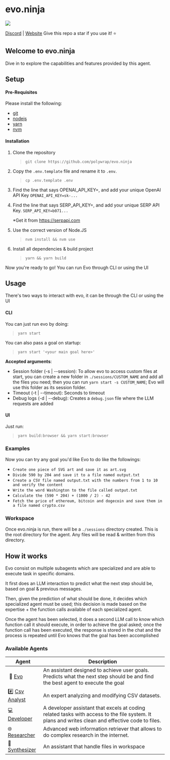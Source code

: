 # evo.ninja

![](https://hackmd.io/_uploads/ByWjLKAhn.png)

[Discord](https://discord.gg/X7ystzGcf5) | [Website](https://evo.ninja)
Give this repo a star if you use it! :star: 

## Welcome to evo.ninja 

Dive in to explore the capabilities and features provided by this agent.

## Setup

#### Pre-Requisites
Please install the following:
- [git](https://git-scm.com/book/en/v2/Getting-Started-Installing-Git)
- [nodejs](https://nodejs.org/en/download/package-manager#alpine-linux)
- [yarn](https://classic.yarnpkg.com/lang/en/docs/install/#debian-stable)
- [nvm](https://github.com/nvm-sh/nvm#installing-and-updating)

#### Installation
1. Clone the repository 
    > `git clone https://github.com/polywrap/evo.ninja`
2. Copy the `.env.template` file and rename it to `.env`.  
    > `cp .env.template .env`
3. Find the line that says OPENAI_API_KEY=, and add your unique OpenAI API Key
`OPENAI_API_KEY=sk-...`
4. Find the line that says SERP_API_KEY=, and add your unique SERP API Key.
`SERP_API_KEY=b071...`

    *Get it from https://serpapi.com

5. Use the correct version of Node.JS
    > `nvm install && nvm use`
6. Install all dependencies & build project
    > `yarn && yarn build`

Now you're ready to go! You can run Evo through CLI or using the UI

## Usage

There's two ways to interact with evo, it can be through the CLI or using the UI

#### CLI

You can just run evo by doing:
> `yarn start`

You can also pass a goal on startup:
> `yarn start '<your main goal here>'`

**Accepted arguments**:
- Session folder (-s | --session): To allow evo to access custom files at start, you can create a new folder in `./sessions/CUSTOM_NAME` and add all the files you need; then you can run `yarn start -s CUSTOM_NAME`; Evo will use this folder as its session folder.
- Timeout (-t | --timeout): Seconds to timeout
- Debug logs (-d | --debug): Creates a `debug.json` file where the LLM requests are added 


#### UI

Just run:
> `yarn build:browser && yarn start:browser`


### Examples
Now you can try any goal you'd like Evo to do like the followings:
- `Create one piece of SVG art and save it as art.svg`
- `Divide 590 by 204 and save it to a file named output.txt`
- `Create a CSV file named output.txt with the numbers from 1 to 10 and verify the content`
- `Write the word Washington to the file called output.txt`
- `Calculate the (590 * 204) + (1000 / 2) - 42`
- `Fetch the price of ethereum, bitcoin and dogecoin and save them in a file named crypto.csv`

### Workspace
Once evo.ninja is run, there will be a `./sessions` directory created.
This is the root directory for the agent. Any files will be read & written from this directory.


## How it works

Evo consist on multiple subagents which are specialized and are able to execute task in specific domains.

It first does an LLM interaction to predict what the next step should be, based on goal & previous messages.

Then, given the prediction of what should be done, it decides which specialized agent must be used; this decision is made based on the expertise + the function calls available of each specialized agent.

Once the agent has been selected, it does a second LLM call to know which function call it should execute, in order to achieve the goal asked; once the function call has been executed, the response is stored in the chat and the process is repeated until Evo knows that the goal has been accomplished

### Available Agents

| Agent                                                               | Description |
|---------------------------------------------------------------------|-------------|
|  🥷 [Evo](https://github.com/polywrap/evo.ninja/tree/dev/packages/agents/src/agents/Evo)                                                            | An assistant designed to achieve user goals. Predicts what the next step should be and find the best agent to execute the goal |
| #️⃣ [Csv Analyst](https://github.com/polywrap/evo.ninja/tree/dev/packages/agents/src/agents/CsvAnalyst)                                                    | An expert analyzing and modifying CSV datasets. |
| 💻 [Developer](https://github.com/polywrap/evo.ninja/tree/dev/packages/agents/src/agents/Developer)                                                      | A developer assistant that excels at coding related tasks with access to the file system. It plans and writes clean and effective code to files. |
| 🌐 [Researcher](https://github.com/polywrap/evo.ninja/tree/dev/packages/agents/src/agents/Researcher)                                                     | Advanced web information retriever that allows to do complex research in the internet. |
| 📝[Synthesizer](https://github.com/polywrap/evo.ninja/tree/dev/packages/agents/src/agents/Synthesizer)                                                    | An assistant that handle files in workspace |